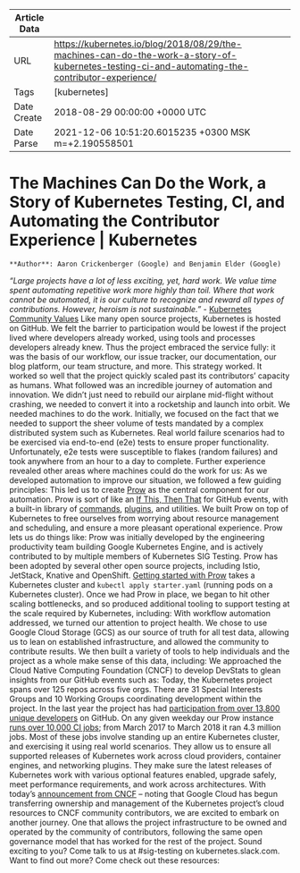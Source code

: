 |             Article Data             ||
| ----------------- | ----------------- |
| URL               | https://kubernetes.io/blog/2018/08/29/the-machines-can-do-the-work-a-story-of-kubernetes-testing-ci-and-automating-the-contributor-experience/        |
| Tags              | [kubernetes]       |
| Date Create       | 2018-08-29 00:00:00 &#43;0000 UTC |
| Date Parse        | 2021-12-06 10:51:20.6015235 &#43;0300 MSK m=&#43;2.190558501  |

# The Machines Can Do the Work, a Story of Kubernetes Testing, CI, and Automating the Contributor Experience | Kubernetes

	
	
	
	
	**Author**: Aaron Crickenberger (Google) and Benjamin Elder (Google)
*“Large projects have a lot of less exciting, yet, hard work. We value time spent automating repetitive work more highly than toil. Where that work cannot be automated, it is our culture to recognize and reward all types of contributions. However, heroism is not sustainable.”* - [Kubernetes Community Values](https://git.k8s.io/community/values.md#automation-over-process)
Like many open source projects, Kubernetes is hosted on GitHub. We felt the barrier to participation would be lowest if the project lived where developers already worked, using tools and processes developers already knew. Thus the project embraced the service fully: it was the basis of our workflow, our issue tracker, our documentation, our blog platform, our team structure, and more.
This strategy worked. It worked so well that the project quickly scaled past its contributors’ capacity as humans. What followed was an incredible journey of automation and innovation. We didn’t just need to rebuild our airplane mid-flight without crashing, we needed to convert it into a rocketship and launch into orbit. We needed machines to do the work.
Initially, we focused on the fact that we needed to support the sheer volume of tests mandated by a complex distributed system such as Kubernetes. Real world failure scenarios had to be exercised via end-to-end (e2e) tests to ensure proper functionality. Unfortunately, e2e tests were susceptible to flakes (random failures) and took anywhere from an hour to a day to complete.
Further experience revealed other areas where machines could do the work for us:
As we developed automation to improve our situation, we followed a few guiding principles:
This led us to create [Prow](https://git.k8s.io/test-infra/prow) as the central component for our automation. Prow is sort of like an [If This, Then That](https://ifttt.com/) for GitHub events, with a built-in library of [commands](https://prow.k8s.io/command-help), [plugins](https://prow.k8s.io/plugins), and utilities. We built Prow on top of Kubernetes to free ourselves from worrying about resource management and scheduling, and ensure a more pleasant operational experience.
Prow lets us do things like:
Prow was initially developed by the engineering productivity team building Google Kubernetes Engine, and is actively contributed to by multiple members of Kubernetes SIG Testing. Prow has been adopted by several other open source projects, including Istio, JetStack, Knative and OpenShift. [Getting started with Prow](https://github.com/kubernetes/test-infra/tree/master/prow#getting-started) takes a Kubernetes cluster and ```kubectl apply starter.yaml``` (running pods on a Kubernetes cluster).
Once we had Prow in place, we began to hit other scaling bottlenecks, and so produced additional tooling to support testing at the scale required by Kubernetes, including:
With workflow automation addressed, we turned our attention to project health. We chose to use Google Cloud Storage (GCS) as our source of truth for all test data, allowing us to lean on established infrastructure, and allowed the community to contribute results. We then built a variety of tools to help individuals and the project as a whole make sense of this data, including:
We approached the Cloud Native Computing Foundation (CNCF) to develop DevStats to glean insights from our GitHub events such as:
Today, the Kubernetes project spans over 125 repos across five orgs. There are 31 Special Interests Groups and 10 Working Groups coordinating development within the project. In the last year the project has had [participation from over 13,800 unique developers](https://k8s.devstats.cncf.io/d/13/developer-activity-counts-by-repository-group?orgId=1&amp;var-period_name=Last%20year&amp;var-metric=contributions&amp;var-repogroup_name=All) on GitHub.
On any given weekday our Prow instance [runs over 10,000 CI jobs](http://velodrome.k8s.io/dashboard/db/bigquery-metrics?panelId=10&amp;fullscreen&amp;orgId=1&amp;from=now-6M&amp;to=now); from March 2017 to March 2018 it ran 4.3 million jobs. Most of these jobs involve standing up an entire Kubernetes cluster, and exercising it using real world scenarios. They allow us to ensure all supported releases of Kubernetes work across cloud providers, container engines, and networking plugins. They make sure the latest releases of Kubernetes work with various optional features enabled, upgrade safely, meet performance requirements, and work across architectures.
With today’s [announcement from CNCF](https://www.cncf.io/announcement/2018/08/29/cncf-receives-9-million-cloud-credit-grant-from-google) – noting that Google Cloud has begun transferring ownership and management of the Kubernetes project’s cloud resources to CNCF community contributors, we are excited to embark on another journey. One that allows the project infrastructure to be owned and operated by the community of contributors, following the same open governance model that has worked for the rest of the project. Sound exciting to you? Come talk to us at #sig-testing on kubernetes.slack.com.
Want to find out more? Come check out these resources:


	

	


